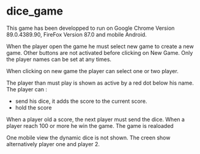 # dice_game
This game has been developped to run on Google Chrome Version 89.0.4389.90, FireFox Version 87.0 and mobile Android.

When the player open the game he must select new game to create a new game. Other buttons are not activated before clicking on New Game.
Only the player names can be set at any times.

When clicking on new game the player can select one or two player.

The player than must play is shown as active by a red dot below his name.
The player can :
- send his dice, it adds the score to the current score.
- hold the score

When a player old a score, the next player must send the dice.
When a player reach 100 or more he win the game.
The game is realoaded

One mobile view the dynamic dice is not shown.
The creen show alternatively player one and player 2.
